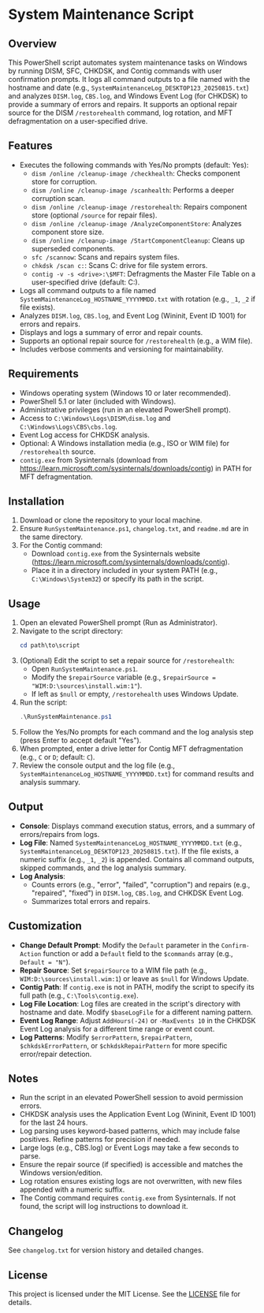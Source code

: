 # System Maintenance Script

## Overview
This PowerShell script automates system maintenance tasks on Windows by running DISM, SFC, CHKDSK, and Contig commands with user confirmation prompts. It logs all command outputs to a file named with the hostname and date (e.g., `SystemMaintenanceLog_DESKTOP123_20250815.txt`) and analyzes `DISM.log`, `CBS.log`, and Windows Event Log (for CHKDSK) to provide a summary of errors and repairs. It supports an optional repair source for the DISM `/restorehealth` command, log rotation, and MFT defragmentation on a user-specified drive.

## Features
- Executes the following commands with Yes/No prompts (default: Yes):
  - `dism /online /cleanup-image /checkhealth`: Checks component store for corruption.
  - `dism /online /cleanup-image /scanhealth`: Performs a deeper corruption scan.
  - `dism /online /cleanup-image /restorehealth`: Repairs component store (optional `/source` for repair files).
  - `dism /online /cleanup-image /AnalyzeComponentStore`: Analyzes component store size.
  - `dism /online /cleanup-image /StartComponentCleanup`: Cleans up superseded components.
  - `sfc /scannow`: Scans and repairs system files.
  - `chkdsk /scan c:`: Scans C: drive for file system errors.
  - `contig -v -s <drive>:\$MFT`: Defragments the Master File Table on a user-specified drive (default: C:).
- Logs all command outputs to a file named `SystemMaintenanceLog_HOSTNAME_YYYYMMDD.txt` with rotation (e.g., `_1`, `_2` if file exists).
- Analyzes `DISM.log`, `CBS.log`, and Event Log (Wininit, Event ID 1001) for errors and repairs.
- Displays and logs a summary of error and repair counts.
- Supports an optional repair source for `/restorehealth` (e.g., a WIM file).
- Includes verbose comments and versioning for maintainability.

## Requirements
- Windows operating system (Windows 10 or later recommended).
- PowerShell 5.1 or later (included with Windows).
- Administrative privileges (run in an elevated PowerShell prompt).
- Access to `C:\Windows\Logs\DISM\dism.log` and `C:\Windows\Logs\CBS\cbs.log`.
- Event Log access for CHKDSK analysis.
- Optional: A Windows installation media (e.g., ISO or WIM file) for `/restorehealth` source.
- `contig.exe` from Sysinternals (download from https://learn.microsoft.com/sysinternals/downloads/contig) in PATH for MFT defragmentation.

## Installation
1. Download or clone the repository to your local machine.
2. Ensure `RunSystemMaintenance.ps1`, `changelog.txt`, and `readme.md` are in the same directory.
3. For the Contig command:
   - Download `contig.exe` from the Sysinternals website (https://learn.microsoft.com/sysinternals/downloads/contig).
   - Place it in a directory included in your system PATH (e.g., `C:\Windows\System32`) or specify its path in the script.

## Usage
1. Open an elevated PowerShell prompt (Run as Administrator).
2. Navigate to the script directory:
   ```powershell
   cd path\to\script
   ```
3. (Optional) Edit the script to set a repair source for `/restorehealth`:
   - Open `RunSystemMaintenance.ps1`.
   - Modify the `$repairSource` variable (e.g., `$repairSource = "WIM:D:\sources\install.wim:1"`).
   - If left as `$null` or empty, `/restorehealth` uses Windows Update.
4. Run the script:
   ```powershell
   .\RunSystemMaintenance.ps1
   ```
5. Follow the Yes/No prompts for each command and the log analysis step (press Enter to accept default "Yes").
6. When prompted, enter a drive letter for Contig MFT defragmentation (e.g., `C` or `D`; default: `C`).
7. Review the console output and the log file (e.g., `SystemMaintenanceLog_HOSTNAME_YYYYMMDD.txt`) for command results and analysis summary.

## Output
- **Console**: Displays command execution status, errors, and a summary of errors/repairs from logs.
- **Log File**: Named `SystemMaintenanceLog_HOSTNAME_YYYYMMDD.txt` (e.g., `SystemMaintenanceLog_DESKTOP123_20250815.txt`). If the file exists, a numeric suffix (e.g., `_1`, `_2`) is appended. Contains all command outputs, skipped commands, and the log analysis summary.
- **Log Analysis**:
  - Counts errors (e.g., "error", "failed", "corruption") and repairs (e.g., "repaired", "fixed") in `DISM.log`, `CBS.log`, and CHKDSK Event Log.
  - Summarizes total errors and repairs.

## Customization
- **Change Default Prompt**: Modify the `Default` parameter in the `Confirm-Action` function or add a `Default` field to the `$commands` array (e.g., `Default = "N"`).
- **Repair Source**: Set `$repairSource` to a WIM file path (e.g., `WIM:D:\sources\install.wim:1`) or leave as `$null` for Windows Update.
- **Contig Path**: If `contig.exe` is not in PATH, modify the script to specify its full path (e.g., `C:\Tools\contig.exe`).
- **Log File Location**: Log files are created in the script's directory with hostname and date. Modify `$baseLogFile` for a different naming pattern.
- **Event Log Range**: Adjust `AddHours(-24)` or `-MaxEvents 10` in the CHKDSK Event Log analysis for a different time range or event count.
- **Log Patterns**: Modify `$errorPattern`, `$repairPattern`, `$chkdskErrorPattern`, or `$chkdskRepairPattern` for more specific error/repair detection.

## Notes
- Run the script in an elevated PowerShell session to avoid permission errors.
- CHKDSK analysis uses the Application Event Log (Wininit, Event ID 1001) for the last 24 hours.
- Log parsing uses keyword-based patterns, which may include false positives. Refine patterns for precision if needed.
- Large logs (e.g., CBS.log) or Event Logs may take a few seconds to parse.
- Ensure the repair source (if specified) is accessible and matches the Windows version/edition.
- Log rotation ensures existing logs are not overwritten, with new files appended with a numeric suffix.
- The Contig command requires `contig.exe` from Sysinternals. If not found, the script will log instructions to download it.

## Changelog
See `changelog.txt` for version history and detailed changes.

## License
This project is licensed under the MIT License. See the [LICENSE](LICENSE) file for details.